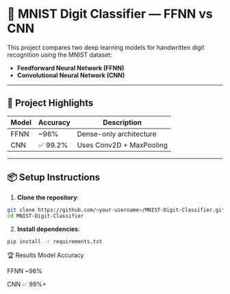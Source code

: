 # 🧠 MNIST Digit Classifier — FFNN vs CNN

This project compares two deep learning models for handwritten digit recognition using the MNIST dataset:
- **Feedforward Neural Network (FFNN)**
- **Convolutional Neural Network (CNN)**

---

## 🚀 Project Highlights

| Model | Accuracy | Description |
|-------|----------|-------------|
| FFNN  | ~96%   | Dense-only architecture |
| CNN   | ✅ 99.2% | Uses Conv2D + MaxPooling |


---

## 📦 Setup Instructions

1. **Clone the repository**:
```bash
git clone https://github.com/<your-username>/MNIST-Digit-Classifier.git
cd MNIST-Digit-Classifier
```
2. **Install dependencies**:

```bash
pip install -r requirements.txt
```

🏆 Results
Model	Accuracy  

FFNN	~96%

CNN	✅ 99%+
